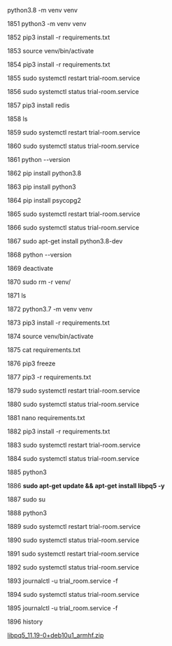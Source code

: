 python3.8 -m venv venv

 1851  python3 -m venv venv
 
 1852  pip3 install -r requirements.txt 
 
 1853  source venv/bin/activate
 
 1854  pip3 install -r requirements.txt 
 
 1855  sudo systemctl restart trial-room.service
 
 1856  sudo systemctl status trial-room.service
 
 1857  pip3 install redis
 
 1858  ls
 
 1859  sudo systemctl restart trial-room.service
 
 1860  sudo systemctl status trial-room.service
 
 1861  python --version
 
 1862  pip install python3.8
 
 1863  pip install python3
 
 1864  pip install psycopg2
 
 1865  sudo systemctl restart trial-room.service
 
 1866  sudo systemctl status trial-room.service
 
 1867  sudo apt-get install python3.8-dev
 
 1868  python --version
 
 1869  deactivate
 
 1870  sudo rm -r venv/
 
 1871  ls
 
 1872  python3.7 -m venv venv
 
 1873  pip3 install -r requirements.txt 
 
 1874  source venv/bin/activate
 
 1875  cat requirements.txt 
 
 1876  pip3 freeze
 
 1877  pip3 -r requirements.txt 
 
 1879  sudo systemctl restart trial-room.service
 
 1880  sudo systemctl status trial-room.service
 
 1881  nano requirements.txt 
 
 1882  pip3 install -r requirements.txt 
 
 1883  sudo systemctl restart trial-room.service
 
 1884  sudo systemctl status trial-room.service
 
 1885  python3
 
 1886  **sudo apt-get update && apt-get install libpq5 -y**
 
 1887  sudo su
 
 1888  python3 
 
 1889  sudo systemctl restart trial-room.service
 
 1890  sudo systemctl status trial-room.service
 
 1891  sudo systemctl restart trial-room.service
 
 1892  sudo systemctl status trial-room.service
 
 1893  journalctl -u trial_room.service -f
 
 1894  sudo systemctl status trial-room.service
 
 1895  journalctl -u trial_room.service -f
 
 1896  history



[libpq5_11.19-0+deb10u1_armhf.zip](https://github.com/CODER4149/your_readme_files/files/11295465/libpq5_11.19-0%2Bdeb10u1_armhf.zip)

